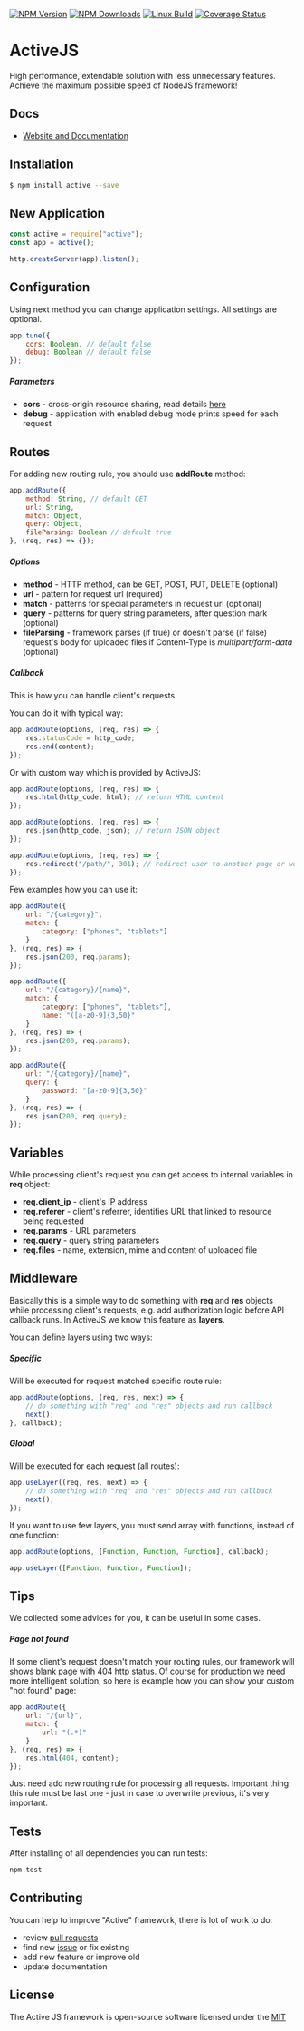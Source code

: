 [![NPM Version][npm-image]][npm-url]
[![NPM Downloads][downloads-image]][downloads-url]
[![Linux Build][travis-image]][travis-url]
[![Coverage Status](https://coveralls.io/repos/github/IgorKirei/active/badge.svg?branch=master)](https://coveralls.io/github/IgorKirei/active?branch=master)

# ActiveJS
High performance, extendable solution with less unnecessary features. Achieve the maximum possible speed of NodeJS framework!

## Docs
- [Website and Documentation](http://activejs.pro/)

## Installation

```bash
$ npm install active --save
```

## New Application

```js
const active = require("active");
const app = active();

http.createServer(app).listen();
```

## Configuration
Using next method you can change application settings. All settings are optional.
```js
app.tune({
    cors: Boolean, // default false
    debug: Boolean // default false
});
```

##### Parameters
- **cors** - cross-origin resource sharing, read details [here](https://developer.mozilla.org/en-US/docs/Web/HTTP/CORS)
- **debug** - application with enabled debug mode prints speed for each request

## Routes
For adding new routing rule, you should use **addRoute** method:

```js
app.addRoute({
    method: String, // default GET
    url: String,
    match: Object,
    query: Object,
    fileParsing: Boolean // default true
}, (req, res) => {});
```

##### Options
- **method** - HTTP method, can be GET, POST, PUT, DELETE (optional)
- **url** - pattern for request url (required)
- **match** - patterns for special parameters in request url (optional)
- **query** - patterns for query string parameters, after question mark (optional)
- **fileParsing** - framework parses (if true) or doesn't parse (if false) request's body for uploaded files if Content-Type is *multipart/form-data* (optional)

##### Callback
This is how you can handle client's requests.

You can do it with typical way:
```js
app.addRoute(options, (req, res) => {
    res.statusCode = http_code;
    res.end(content);
});
```
Or with custom way which is provided by ActiveJS:

```js
app.addRoute(options, (req, res) => {
    res.html(http_code, html); // return HTML content
});
```
```js
app.addRoute(options, (req, res) => {
    res.json(http_code, json); // return JSON object
});
```
```js
app.addRoute(options, (req, res) => {
    res.redirect("/path/", 301); // redirect user to another page or website
});
```
Few examples how you can use it:

```js
app.addRoute({
    url: "/{category}",
    match: {
        category: ["phones", "tablets"]
    }
}, (req, res) => {
    res.json(200, req.params);
});
```
```js
app.addRoute({
    url: "/{category}/{name}",
    match: {
        category: ["phones", "tablets"],
        name: "([a-z0-9]{3,50}"
    }
}, (req, res) => {
    res.json(200, req.params);
});
```
```js
app.addRoute({
    url: "/{category}/{name}",
    query: {
        password: "[a-z0-9]{3,50}"
    }
}, (req, res) => {
    res.json(200, req.query);
});
```

## Variables
While processing client's request you can get access to internal variables in **req** object:

- **req.client_ip** - client's IP address
- **req.referer** - client's referrer, identifies URL that linked to resource being requested
- **req.params** - URL parameters
- **req.query** - query string parameters
- **req.files** - name, extension, mime and content of uploaded file

## Middleware
Basically this is a simple way to do something with **req** and **res** objects while processing client's requests, e.g. add authorization logic before API callback runs. In ActiveJS we know this feature as **layers**.

You can define layers using two ways:

##### Specific
Will be executed for request matched specific route rule:
```js
app.addRoute(options, (req, res, next) => {
    // do something with "req" and "res" objects and run callback
    next();
}, callback);
```

##### Global
Will be executed for each request (all routes):
```js
app.useLayer((req, res, next) => {
    // do something with "req" and "res" objects and run callback
    next();
});
```
If you want to use few layers, you must send array with functions, instead of one function:
```js
app.addRoute(options, [Function, Function, Function], callback);
```
```js
app.useLayer([Function, Function, Function]);
```

## Tips
We collected some advices for you, it can be useful in some cases.

##### Page not found
If some client's request doesn't match your routing rules, our framework will shows blank page with 404 http status. Of course for production we need more intelligent solution, so here is example how you can show your custom "not found" page:
```js
app.addRoute({
    url: "/{url}",
    match: {
        url: "(.*)"
    }
}, (req, res) => {
    res.html(404, content);
});
```
Just need add new routing rule for processing all requests. Important thing: this rule must be last one - just in case to overwrite previous, it's very important.

## Tests
After installing of all dependencies you can run tests:
```js
npm test
```

## Contributing
You can help to improve "Active" framework, there is lot of work to do:
- review [pull requests](https://github.com/IgorKirei/active/pulls)
- find new [issue](https://github.com/IgorKirei/active/issues) or fix existing
- add new feature or improve old
- update documentation


## License
The Active JS framework is open-source software licensed under the [MIT](LICENSE)

[npm-image]: https://img.shields.io/npm/v/active.svg?style=flat
[npm-url]: https://npmjs.org/package/active
[downloads-image]: https://img.shields.io/npm/dm/active.svg?style=flat
[downloads-url]: https://npmjs.org/package/active
[travis-image]: https://img.shields.io/travis/IgorKirei/active.svg?style=flat
[travis-url]: https://travis-ci.org/IgorKirei/active